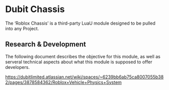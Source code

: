 # Dubit Chassis

The ‘Roblox Chassis’ is a third-party LuaU module designed to be pulled into any Project.

## Research & Development

The following document describes the objective for this module, as well as serveral technical aspects about what this module is supposed to offer developers.

https://dubitlimited.atlassian.net/wiki/spaces/~6239bb6ab75ca8007055b382/pages/3878584362/Roblox+Vehicle+Physics+System
